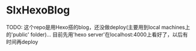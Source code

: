 # SlxHexoBlog

TODO:
这个repo是用Hexo搭的blog，还没做deploy(主要用到local machines上的'public' folder)... 
目前先用'hexo server'在localhost:4000上看好了，以后有时间再deploy
